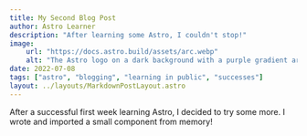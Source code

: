```yaml
---
title: My Second Blog Post
author: Astro Learner
description: "After learning some Astro, I couldn't stop!"
image:
    url: "https://docs.astro.build/assets/arc.webp"
    alt: "The Astro logo on a dark background with a purple gradient arc."
date: 2022-07-08
tags: ["astro", "blogging", "learning in public", "successes"]
layout: ../layouts/MarkdownPostLayout.astro
---
```

After a successful first week learning Astro, I decided to try some more. I wrote and imported a small component from memory!